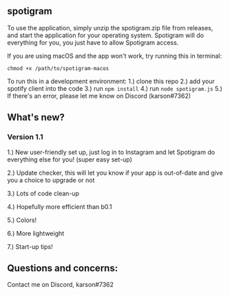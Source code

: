 ## spotigram

To use the application, simply unzip the spotigram.zip file from releases, and start the application for your operating system. Spotigram will do everything for you, you just have to allow Spotigram access.

If you are using macOS and the app won't work, try running this in terminal: 

`chmod +x /path/to/spotigram-macos`



To run this in a development environment:
1.) clone this repo
2.) add your spotify client into the code
3.) run `npm install`
4.) run `node spotigram.js`
5.) If there's an error, please let me know on Discord (karson#7362)

## What's new?
### Version 1.1

1.) New user-friendly set up, just log in to Instagram and let Spotigram do everything else for you! (super easy set-up)

2.) Update checker, this will let you know if your app is out-of-date and give you a choice to upgrade or not

3.) Lots of code clean-up

4.) Hopefully more efficient than b0.1

5.) Colors!

6.) More lightweight

7.) Start-up tips!


## Questions and concerns:

Contact me on Discord, karson#7362
